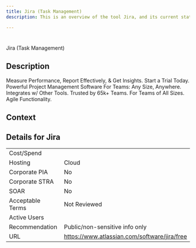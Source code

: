 ```yaml
---
title: Jira (Task Management)
description: This is an overview of the tool Jira, and its current status  within BC Gov.

---
```


#
Jira (Task Management)

## Description
Measure Performance, Report Effectively, & Get Insights. Start a Trial Today. Powerful Project Management Software For Teams: Any Size, Anywhere. Integrates w/ Other Tools. Trusted by 65k+ Teams. For Teams of All Sizes. Agile Functionality.

## Context


##  Details for Jira

|   |   |
|---|---|
|Cost/Spend   |   |
|Hosting   | Cloud  |
|Corporate PIA   | No  |
|Corporate STRA   | No   |
|SOAR   | No  |
|Acceptable Terms   | Not Reviewed  |
|Active Users   |   |
|Recommendation   |  Public/non-sensitive info only |
|URL   | https://www.atlassian.com/software/jira/free  |

